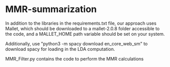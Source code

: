 # MMR-summarization

In addition to the libraries in the requirements.txt file, our approach uses Mallet, which should be downloaded to a mallet-2.0.8 folder accessible to the code, and a MALLET_HOME path variable should be set on your system.

Additionally, use "python3 -m spacy download en_core_web_sm" to download spacy for loading in the LDA computation.

MMR_Filter.py contains the code to perform the MMR calculations
